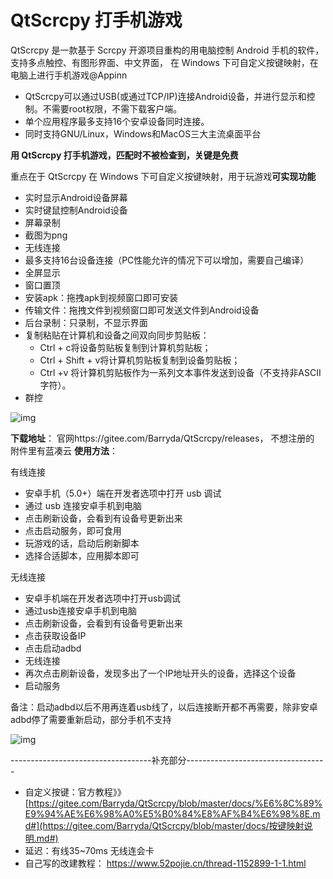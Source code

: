 # QtScrcpy 打手机游戏



QtScrcpy 是一款基于 Scrcpy 开源项目重构的用电脑控制 Android 手机的软件，支持多点触控、有图形界面、中文界面，
在 Windows 下可自定义按键映射，在电脑上进行手机游戏@Appinn

- QtScrcpy可以通过USB(或通过TCP/IP)连接Android设备，并进行显示和控制。不需要root权限，不需下载客户端。
- 单个应用程序最多支持16个安卓设备同时连接。
- 同时支持GNU/Linux，Windows和MacOS三大主流桌面平台

**用 QtScrcpy 打手机游戏，匹配时不被检查到，关键是免费**

 重点在于 QtScrcpy 在 Windows 下可自定义按键映射，用于玩游戏**可实现功能**

- 实时显示Android设备屏幕
- 实时键鼠控制Android设备
- 屏幕录制
- 截图为png
- 无线连接
- 最多支持16台设备连接（PC性能允许的情况下可以增加，需要自己编译）
- 全屏显示
- 窗口置顶
- 安装apk：拖拽apk到视频窗口即可安装
- 传输文件：拖拽文件到视频窗口即可发送文件到Android设备
- 后台录制：只录制，不显示界面
- 复制粘贴在计算机和设备之间双向同步剪贴板：
  - Ctrl + c将设备剪贴板复制到计算机剪贴板；
  - Ctrl + Shift + v将计算机剪贴板复制到设备剪贴板；
  - Ctrl +v 将计算机剪贴板作为一系列文本事件发送到设备（不支持非ASCII字符）。
- 群控

![img](D:\image\new\093100tqrydy29que8trun.png)



**下载地址**：
               官网https://gitee.com/Barryda/QtScrcpy/releases， 
            不想注册的 附件里有蓝凑云
**使用方法**：

有线连接

- 安卓手机（5.0+）端在开发者选项中打开 usb 调试
- 通过 usb 连接安卓手机到电脑
- 点击刷新设备，会看到有设备号更新出来
- 点击启动服务，即可食用
- 玩游戏的话，启动后刷新脚本
- 选择合适脚本，应用脚本即可

无线连接

- 安卓手机端在开发者选项中打开usb调试
- 通过usb连接安卓手机到电脑
- 点击刷新设备，会看到有设备号更新出来
- 点击获取设备IP
- 点击启动adbd
- 无线连接
- 再次点击刷新设备，发现多出了一个IP地址开头的设备，选择这个设备
- 启动服务

备注：启动adbd以后不用再连着usb线了，以后连接断开都不再需要，除非安卓adbd停了需要重新启动，部分手机不支持



![img](D:\image\new\093849dbg2cgycfhlttjfc.png)




 -----------------------------------补充部分-----------------------------------

- 自定义按键：官方教程》》[https://gitee.com/Barryda/QtScrcpy/blob/master/docs/%E6%8C%89%E9%94%AE%E6%98%A0%E5%B0%84%E8%AF%B4%E6%98%8E.md#](https://gitee.com/Barryda/QtScrcpy/blob/master/docs/按键映射说明.md#)
- 延迟：有线35~70ms  无线连会卡
- 自己写的改建教程： https://www.52pojie.cn/thread-1152899-1-1.html
